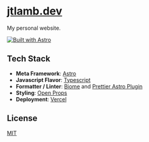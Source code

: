 # [jtlamb.dev](https://jtlamb-dev.vercel.app/)

My personal website.

[![Built with Astro](https://astro.badg.es/v2/built-with-astro/tiny.svg)](https://astro.build)

## Tech Stack

- **Meta Framework**: [Astro](https://astro.build/)
- **Javascript Flavor**: [Typescript](https://typescriptlang.org/)
- **Formatter / Linter**: [Biome](https://biomejs.dev/) and [Prettier Astro Plugin](https://github.com/withastro/prettier-plugin-astro)
- **Styling**: [Open Props](https://open-props.style/)
- **Deployment**: [Vercel](https://vercel.com/)

## License

[MIT](https://choosealicense.com/licenses/mit/)
